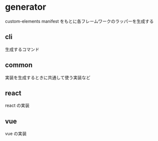 # generator

custom-elements manifest をもとに各フレームワークのラッパーを生成する

## cli

生成するコマンド

## common

実装を生成するときに共通して使う実装など

## react

react の実装

## vue

vue の実装
